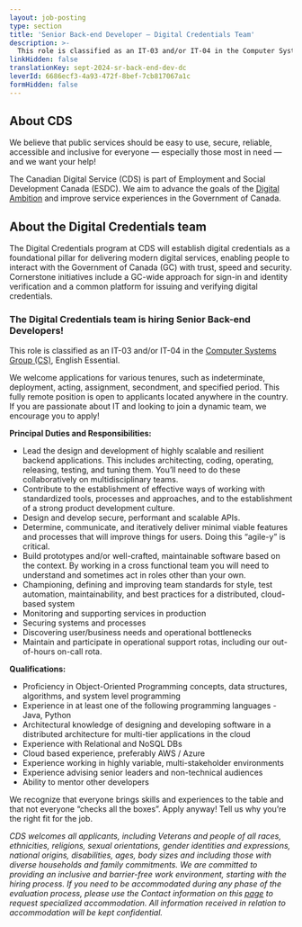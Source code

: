 ```yaml
---
layout: job-posting
type: section
title: 'Senior Back-end Developer — Digital Credentials Team'
description: >-
  This role is classified as an IT-03 and/or IT-04 in the Computer Systems Group (CS), English Essential.
linkHidden: false
translationKey: sept-2024-sr-back-end-dev-dc
leverId: 6686ecf3-4a93-472f-8bef-7cb817067a1c
formHidden: false
---
```


## About CDS 
We believe that public services should be easy to use, secure, reliable, accessible and inclusive for everyone — especially those most in need — and we want your help!

The Canadian Digital Service (CDS) is part of Employment and Social Development Canada (ESDC). We aim to advance the goals of the [Digital Ambition](https://www.canada.ca/en/government/system/digital-government/government-canada-digital-operations-strategic-plans/canada-digital-ambition.html) and improve service experiences in the Government of Canada.

## About the Digital Credentials team
The Digital Credentials program at CDS will establish digital credentials as a foundational pillar for delivering modern digital services, enabling people to interact with the Government of Canada (GC) with trust, speed and security. Cornerstone initiatives include a GC-wide approach for sign-in and identity verification and a common platform for issuing and verifying digital credentials. 

### **The Digital Credentials team is hiring Senior Back-end Developers!**

This role is classified as an IT-03 and/or IT-04 in the [Computer Systems Group (CS)](https://www.tbs-sct.canada.ca/agreements-conventions/view-visualiser-eng.aspx?id=1#toc27633227634), English Essential. 

We welcome applications for various tenures, such as indeterminate, deployment, acting, assignment, secondment, and specified period. This fully remote position is open to applicants located anywhere in the country. If you are passionate about IT and looking to join a dynamic team, we encourage you to apply!

**Principal Duties and Responsibilities:**
- Lead the design and development of highly scalable and resilient backend applications. This includes architecting, coding, operating, releasing, testing, and tuning them. You’ll need to do these collaboratively on multidisciplinary teams. 
- Contribute to the establishment of effective ways of working with standardized tools, processes and approaches, and to the establishment of a strong product development culture.
- Design and develop secure, performant and scalable APIs. 
- Determine, communicate, and iteratively deliver minimal viable features and processes that will improve things for users. Doing this “agile-y” is critical.  
- Build prototypes and/or well-crafted, maintainable software based on the context. By working in a cross functional team you will need to understand and sometimes act in roles other than your own.  
- Championing, defining and improving team standards for style, test automation, maintainability, and best practices for a distributed, cloud-based system 
- Monitoring and supporting services in production
- Securing systems and processes  
- Discovering user/business needs and operational bottlenecks
- Maintain and participate in operational support rotas, including our out-of-hours on-call rota. 

**Qualifications:**
- Proficiency in Object-Oriented Programming concepts, data structures, algorithms, and system level programming
- Experience in at least one of the following programming languages - Java, Python
- Architectural knowledge of designing and developing software in a distributed architecture for multi-tier applications in the cloud 
- Experience with Relational and NoSQL DBs
- Cloud based experience, preferably AWS / Azure  
- Experience working  in highly variable, multi-stakeholder environments  
- Experience advising senior leaders and non-technical audiences
- Ability to mentor other developers 

We recognize that everyone brings skills and experiences to the table and that not everyone “checks all the boxes”. Apply anyway! Tell us why you’re the right fit for the job.

*CDS welcomes all applicants, including Veterans and people of all races, ethnicities, religions, sexual orientations, gender identities and expressions, national origins, disabilities, ages, body sizes and including those with diverse households and family commitments. We are committed to providing an inclusive and barrier-free work environment, starting with the hiring process. If you need to be accommodated during any phase of the evaluation process, please use the Contact information on this [page](https://www.canada.ca/en/public-service-commission/services/assessment-accommodation-page.html) to request specialized accommodation. All information received in relation to accommodation will be kept confidential.*

